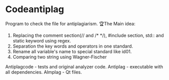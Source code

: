 # Codeantiplag
Program to check the file for antiplagiarism.
🏆The Main idea:
1. Replacing the comment section(// and  /* */), #include section, std:: and static keyword using regex.
2. Separation the key words and operators in one standard. 
3. Rename all variable's  name to special standard like id01.
4. Comparing two string using Wagner-Fischer

Antiplagcode - tests and original analyzer code.
Antiplag - executable with all dependencies.
Almplag - Qt files.